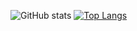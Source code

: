 ![GitHub stats](https://github-readme-stats.vercel.app/api?username=mammadlinurlan&theme=dark&show_icons=true)
[![Top Langs](https://github-readme-stats.vercel.app/api/top-langs/?username=mammadlinurlan&layout=compact&theme=merko)](https://github.com/mammadlinurlan/github-readme-stats)
